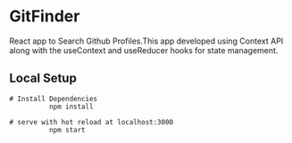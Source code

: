 # GitFinder

  React app to Search Github Profiles.This app developed using  Context API along with the useContext and useReducer hooks for state management.

 ## Local Setup

 ```
 # Install Dependencies
           npm install

 # serve with hot reload at localhost:3000
           npm start
 ```
